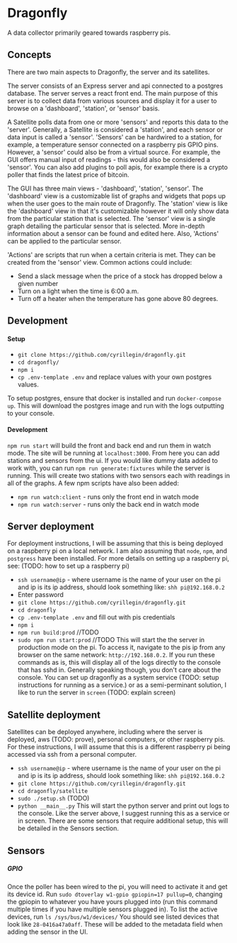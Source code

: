 # Dragonfly
A data collector primarily geared towards raspberry pis.

## Concepts
There are two main aspects to Dragonfly, the server and its satellites.

The server consists of an Express server and api connected to a postgres database. The server serves a react front end. The main purpose of this server is to collect data from various sources and display it for a user to browse on a 'dashboard', 'station', or 'sensor' basis.

A Satellite polls data from one or more 'sensors' and reports this data to the 'server'. Generally, a Satellite is considered a 'station', and each sensor or data input is called a 'sensor'. 'Sensors' can be hardwired to a station, for example, a temperature sensor connected on a raspberry pis GPIO pins. However, a 'sensor' could also be from a virtual source. For example, the GUI offers manual input of readings - this would also be considered a 'sensor'. You can also add plugins to poll apis, for example there is a crypto poller that finds the latest price of bitcoin.

The GUI has three main views - 'dashboard', 'station', 'sensor'.
The 'dashboard' view is a customizable list of graphs and widgets that pops up when the user goes to the main route of Dragonfly.
The 'station' view is like the 'dashboard' view in that it's customizable however it will only show data from the particular station that is selected.
The 'sensor' view is a single graph detailing the particular sensor that is selected. More in-depth information about a sensor can be found and edited here. Also, 'Actions' can be applied to the particular sensor.

'Actions' are scripts that run when a certain criteria is met. They can be created from the 'sensor' view. Common actions could include:
* Send a slack message when the price of a stock has dropped below a given number
* Turn on a light when the time is 6:00 a.m.
* Turn off a heater when the temperature has gone above 80 degrees.


## Development

#### Setup
 * `git clone https://github.com/cyrillegin/dragonfly.git`
 * `cd dragonfly/`
 * `npm i`
 * `cp .env-template .env` and replace values with your own postgres values.

 To setup postgres, ensure that docker is installed and run `docker-compose up`. This will download the postgres image and run with the logs outputting to your console.

 #### Development
`npm run start` will build the front and back end and run them in watch mode. The site will be running at `localhost:3000`. From here you can add stations and sensors from the ui. If you would like dummy data added to work with, you can run `npm run generate:fixtures` while the server is running. This will create two stations with two sensors each with readings in all of the graphs. A few npm scripts have also been added:
* `npm run watch:client` - runs only the front end in watch mode
* `npm run watch:server` - runs only the back end in watch mode

## Server deployment
For deployment instructions, I will be assuming that this is being deployed on a raspberry pi on a local network. I am also assuming that `node`, `npm`, and `postgress` have been installed. For more details on setting up a raspberry pi, see: (TODO: how to set up a raspberry pi)

* `ssh username@ip` - where username is the name of your user on the pi and ip is its ip address, should look something like: `shh pi@192.168.0.2`
* Enter password
* `git clone https://github.com/cyrillegin/dragonfly.git`
* `cd dragonfly`
* `cp .env-template .env` and fill out with pis credentials
* `npm i`
* `npm run build:prod` //TODO
* `sudo npm run start:prod` //TODO
This will start the the server in production mode on the pi. To access it, navigate to the pis ip from any browser on the same network: `http://192.168.0.2`. If you run these commands as is, this will display all of the logs directly to the console that has sshd in. Generally speaking though, you don't care about the console. You can set up dragonfly as a system service (TODO: setup instructions for running as a service.) or as a semi-perminant solution, I like to run the server in `screen` (TODO: explain screen)


## Satellite deployment
Satellites can be deployed anywhere, including where the server is deployed, aws (TODO: prove), personal computers, or other raspberry pis. For these instructions, I will assume that this is a different raspberry pi being accessed via ssh from a personal computer.
* `ssh username@ip` - where username is the name of your user on the pi and ip is its ip address, should look something like: `shh pi@192.168.0.2`
* `git clone https://github.com/cyrillegin/dragonfly.git`
* `cd dragonfly/satellite`
* `sudo ./setup.sh` (TODO)
* `python __main__.py`
This will start the python server and print out logs to the console. Like the server above, I suggest running this as a service or in screen.
There are some sensors that require additional setup, this will be detailed in the Sensors section.


## Sensors

##### GPIO

Once the poller has been wired to the pi, you will need to activate it and get its device id. Run `sudo dtoverlay w1-gpio gpiopin=17 pullup=0`, changing the gpiopin to whatever you have yours plugged into (run this command multiple times if you have multiple sensors plugged in).
To list the active devices, run `ls /sys/bus/w1/devices/`
You should see listed devices that look like `28-0416a47a0aff`. These will be added to the metadata field when adding the sensor in the UI.
